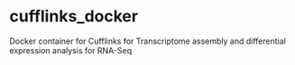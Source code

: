 # cufflinks_docker
Docker container for Cufflinks for Transcriptome assembly and differential expression analysis for RNA-Seq
